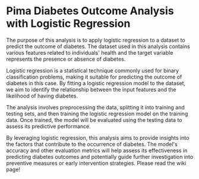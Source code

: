 # Pima Diabetes Outcome Analysis with Logistic Regression

The purpose of this analysis is to apply logistic regression to a dataset to predict the outcome of diabetes. The dataset used in this analysis contains various features related to individuals' health and the target variable represents the presence or absence of diabetes.

Logistic regression is a statistical technique commonly used for binary classification problems, making it suitable for predicting the outcome of diabetes in this case. By fitting a logistic regression model to the dataset, we aim to identify the relationship between the input features and the likelihood of having diabetes.

The analysis involves preprocessing the data, splitting it into training and testing sets, and then training the logistic regression model on the training data. Once trained, the model will be evaluated using the testing data to assess its predictive performance.

By leveraging logistic regression, this analysis aims to provide insights into the factors that contribute to the occurrence of diabetes. The model's accuracy and other evaluation metrics will help assess its effectiveness in predicting diabetes outcomes and potentially guide further investigation into preventive measures or early intervention strategies.
Please read the wiki page!
